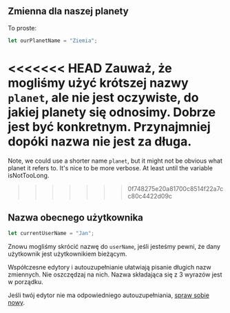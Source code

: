 ## Zmienna dla naszej planety

To proste:

```js
let ourPlanetName = "Ziemia";
```

<<<<<<< HEAD
Zauważ, że mogliśmy użyć krótszej nazwy `planet`, ale nie jest oczywiste, do jakiej planety się odnosimy. Dobrze jest być konkretnym. Przynajmniej dopóki nazwa nie jest za długa.
=======
Note, we could use a shorter name `planet`, but it might not be obvious what planet it refers to. It's nice to be more verbose. At least until the variable isNotTooLong.
>>>>>>> 0f748275e20a81700c8514f22a7cc80c4422d09c

## Nazwa obecnego użytkownika

```js
let currentUserName = "Jan";
```

Znowu mogliśmy skrócić nazwę do `userName`, jeśli jesteśmy pewni, że dany użytkownik jest użytkownikiem bieżącym.

Współczesne edytory i autouzupełnianie ułatwiają pisanie długich nazw zmiennych. Nie oszczędzaj na nich. Nazwa składająca się z 3 wyrazów jest w porządku.

Jeśli twój edytor nie ma odpowiedniego autouzupełniania, [spraw sobie nowy](/code-editors).

